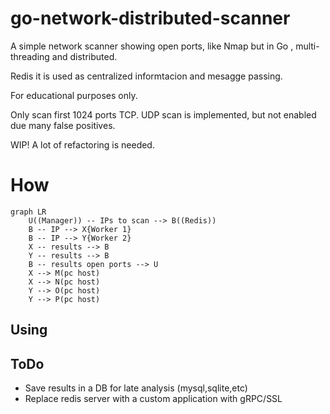 # go-network-distributed-scanner
A simple network scanner showing open ports, like Nmap but in Go , multi-threading and distributed.

Redis it is used as centralized informtacion and mesagge passing.

For educational purposes only.

Only scan first 1024 ports TCP.
UDP scan is implemented, but not enabled due many false positives.

WIP! A lot of refactoring is needed.

# How

```mermaid
graph LR
    U((Manager)) -- IPs to scan --> B((Redis))    
    B -- IP --> X{Worker 1}
    B -- IP --> Y{Worker 2}
    X -- results --> B
    Y -- results --> B
    B -- results open ports --> U
    X --> M(pc host)
    X --> N(pc host)
    Y --> O(pc host)
    Y --> P(pc host)
```

## Using

## ToDo

- Save results in a DB for late analysis (mysql,sqlite,etc)
- Replace redis server with a custom application with gRPC/SSL

